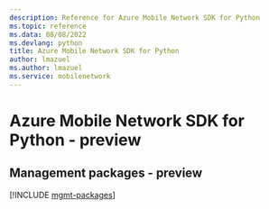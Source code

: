 ```yaml
---
description: Reference for Azure Mobile Network SDK for Python
ms.topic: reference
ms.data: 08/08/2022
ms.devlang: python
title: Azure Mobile Network SDK for Python
author: lmazuel
ms.author: lmazuel
ms.service: mobilenetwork
---
```

# Azure Mobile Network SDK for Python - preview

## Management packages - preview
[!INCLUDE [mgmt-packages](mobile-network-mgmt-index.md)]